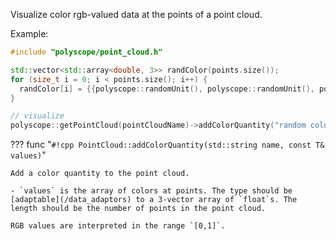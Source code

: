 Visualize color rgb-valued data at the points of a point cloud.

Example:
```cpp
#include "polyscope/point_cloud.h"

std::vector<std::array<double, 3>> randColor(points.size());
for (size_t i = 0; i < points.size(); i++) {
  randColor[i] = {{polyscope::randomUnit(), polyscope::randomUnit(), polyscope::randomUnit()}};
}

// visualize
polyscope::getPointCloud(pointCloudName)->addColorQuantity("random color", randColor);
```

??? func "`#!cpp PointCloud::addColorQuantity(std::string name, const T& values)`"

    Add a color quantity to the point cloud.

    - `values` is the array of colors at points. The type should be [adaptable](/data_adaptors) to a 3-vector array of `float`s. The length should be the number of points in the point cloud.

    RGB values are interpreted in the range `[0,1]`.


